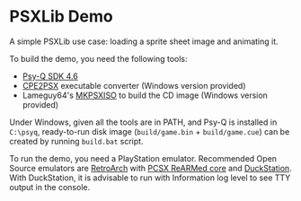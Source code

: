 # PSXLib Demo

A simple PSXLib use case: loading a sprite sheet image and animating it.

To build the demo, you need the following tools:
- [Psy-Q SDK 4.6](http://www.psxdev.net/downloads.html)
- [CPE2PSX](https://www.romhacking.net/utilities/869/) executable converter (Windows version provided)
- Lameguy64's [MKPSXISO](https://github.com/Lameguy64/mkpsxiso) to build the CD image (Windows version provided)

Under Windows, given all the tools are in PATH, and Psy-Q is installed in `C:\psyq`, ready-to-run disk image (`build/game.bin` + `build/game.cue`) can be created by running `build.bat` script.

To run the demo, you need a PlayStation emulator. Recommended Open Source emulators are [RetroArch](https://www.retroarch.com/) with [PCSX ReARMed core](https://github.com/notaz/pcsx_rearmed) and [DuckStation](https://github.com/stenzek/duckstation). With DuckStation, it is advisable to run with Information log level to see TTY output in the console.
